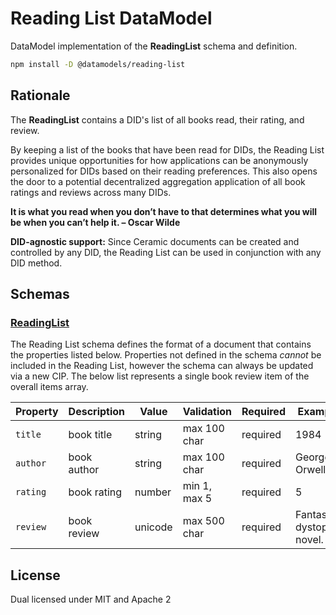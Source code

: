 # Reading List DataModel

DataModel implementation of the **ReadingList** schema and definition.

```sh
npm install -D @datamodels/reading-list
```

## Rationale

The **ReadingList** contains a DID's list of all books read, their rating, and review.

By keeping a list of the books that have been read for DIDs, the Reading List provides unique opportunities for how applications can be anonymously personalized for DIDs based on their reading preferences. This also opens the door to a potential decentralized aggregation application of all book ratings and reviews across many DIDs.

**It is what you read when you don’t have to that determines what you will be when you can’t help it. – Oscar Wilde**

**DID-agnostic support:** Since Ceramic documents can be created and controlled by any DID, the Reading List can be used in conjunction with any DID method.

## Schemas

### [ReadingList](./schemas/ReadingList.json)

The Reading List schema defines the format of a document that contains the properties listed below. Properties not defined in the schema _cannot_ be included in the Reading List, however the schema can always be updated via a new CIP. The below list represents a single book review item of the overall items array.

| Property | Description | Value   | Validation   | Required | Example                    |
| -------- | ----------- | ------- | ------------ | -------- | -------------------------- |
| `title`  | book title  | string  | max 100 char | required | 1984                       |
| `author` | book author | string  | max 100 char | required | George Orwell              |
| `rating` | book rating | number  | min 1, max 5 | required | 5                          |
| `review` | book review | unicode | max 500 char | required | Fantastic dystopian novel. |

## License

Dual licensed under MIT and Apache 2
